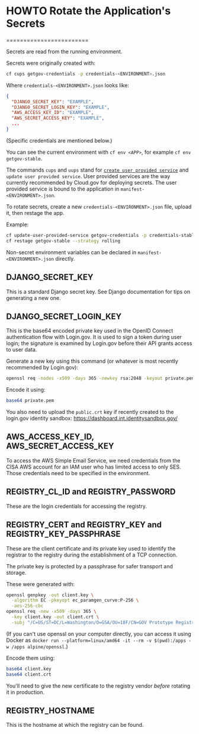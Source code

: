# HOWTO Rotate the Application's Secrets
========================

Secrets are read from the running environment.

Secrets were originally created with:

```sh
cf cups getgov-credentials -p credentials-<ENVIRONMENT>.json
```

Where `credentials-<ENVIRONMENT>.json` looks like:

```json
{
  "DJANGO_SECRET_KEY": "EXAMPLE",
  "DJANGO_SECRET_LOGIN_KEY": "EXAMPLE",
  "AWS_ACCESS_KEY_ID": "EXAMPLE",
  "AWS_SECRET_ACCESS_KEY": "EXAMPLE",
  ...
}
```

(Specific credentials are mentioned below.)

You can see the current environment with `cf env <APP>`, for example `cf env getgov-stable`.

The commands `cups` and `uups` stand for [`create user provided service`](https://docs.cloudfoundry.org/devguide/services/user-provided.html) and `update user provided service`. User provided services are the way currently recommended by Cloud.gov for deploying secrets. The user provided service is bound to the application in `manifest-<ENVIRONMENT>.json`.

To rotate secrets, create a new `credentials-<ENVIRONMENT>.json` file, upload it, then restage the app.

Example:

```bash
cf update-user-provided-service getgov-credentials -p credentials-stable.json
cf restage getgov-stable --strategy rolling
```

Non-secret environment variables can be declared in `manifest-<ENVIRONMENT>.json` directly.

## DJANGO_SECRET_KEY

This is a standard Django secret key. See Django documentation for tips on generating a new one. 

## DJANGO_SECRET_LOGIN_KEY

This is the base64 encoded private key used in the OpenID Connect authentication flow with Login.gov. It is used to sign a token during user login; the signature is examined by Login.gov before their API grants access to user data.

Generate a new key using this command (or whatever is most recently recommended by Login.gov):

```bash
openssl req -nodes -x509 -days 365 -newkey rsa:2048 -keyout private.pem -out public.crt
```

Encode it using:

```bash
base64 private.pem
```

You also need to upload the `public.crt` key if recently created to the login.gov identity sandbox: https://dashboard.int.identitysandbox.gov/

## AWS_ACCESS_KEY_ID, AWS_SECRET_ACCESS_KEY

To access the AWS Simple Email Service, we need credentials from the CISA AWS
account for an IAM user who has limited access to only SES. Those credentials
need to be specified in the environment.

## REGISTRY_CL_ID and REGISTRY_PASSWORD

These are the login credentials for accessing the registry.

## REGISTRY_CERT and REGISTRY_KEY and REGISTRY_KEY_PASSPHRASE

These are the client certificate and its private key used to identify the registrar to the registry during the establishment of a TCP connection.

The private key is protected by a passphrase for safer transport and storage.

These were generated with:

```bash
openssl genpkey -out client.key \
  -algorithm EC -pkeyopt ec_paramgen_curve:P-256 \
  -aes-256-cbc
openssl req -new -x509 -days 365 \
  -key client.key -out client.crt \
  -subj "/C=US/ST=DC/L=Washington/O=GSA/OU=18F/CN=GOV Prototype Registrar"

```

(If you can't use openssl on your computer directly, you can access it using Docker as `docker run --platform=linux/amd64 -it --rm -v $(pwd):/apps -w /apps alpine/openssl`.)

Encode them using:

```bash
base64 client.key
base64 client.crt
```

You'll need to give the new certificate to the registry vendor _before_ rotating it in production.

## REGISTRY_HOSTNAME

This is the hostname at which the registry can be found.
